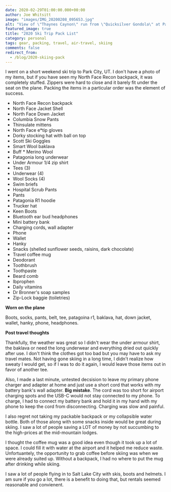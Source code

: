 ```yaml
---
date: 2020-02-29T01:00:00.000+00:00
author: Joe Whitsitt
image: "images/IMG_20200208_095653.jpg"
alt: "View of \"Thaynes Caynon\" run from \"Quicksilver Gondola\" at Park City, Utah"
featured_image: true
title: "2020 Ski Trip Pack List"
category: personal
tags: gear, packing, travel, air-travel, skiing
comments: false
redirect_from:
  - /blog/2020-skiing-pack
---
```

I went on a short weekend ski trip to Park City, UT. I don't have a photo of my items, but if you have seen my North Face Recon backpack, it was completely stuffed. Zippers were hard to close and it barely fit under the seat on the plane. Packing the items in a particular order was the element of success.

* North Face Recon backpack
* North Face Jacket Shell
* North Face Down Jacket
* Columbia Snow Pants
* Thinsulate mittens
* North Face e*tip gloves
* Dorky stocking hat with ball on top
* Scott Ski Goggles
* Smart Wool baklava
* Buff * Merino Wool
* Patagonia long underwear
* Under Armour 1/4 zip shirt
* Tees (3)
* Underwear (4)
* Wool Socks (4)
* Swim briefs
* Hospital Scrub Pants
* Pants
* Patagonia R1 hoodie
* Trucker hat
* Keen Boots
* Bluetooth ear bud headphones
* Mini battery bank
* Charging cords, wall adapter
* Phone
* Wallet
* Hanky
* Snacks (shelled sunflower seeds, raisins, dark chocolate)
* Travel coffee mug
* Deodorant
* Toothbrush
* Toothpaste
* Beard comb
* Ibprophen
* Daily vitamins
* Dr Bronner's soap samples
* Zip-Lock baggie (toiletries)

**Worn on the plane**

Boots, socks, pants, belt, tee, patagoina r1, baklava, hat, down jacket, wallet, hanky, phone, headphones.

**Post travel thoughts**

Thankfully, the weather was great so I didn't wear the under armour shirt, the baklava or need the long underwear and everything dried out quickly after use. I don't think the clothes got too bad but you may have to ask my travel mates. Not having gone skiing in a long time, I didn't realize how sweaty I would get, so if I was to do it again, I would leave those items out in favor of another tee.

Also, I made a last minute, untested decsision to leave my primary phone charger and adapter at home and just use a short cord that works with my battery bank's wall adapter. **Big mistake**. The cord was too short for airport charging spots and the USB-C would not stay connected to my phone. To charge, I had to connect my battery bank and hold it in my hand with my phone to keep the cord from disconnecting. Charging was slow and painful.

I also regret not taking my packable backpack or my collapsible water bottle. Both of those along with some snacks inside would be great during skiing. I saw a lot of people saving a LOT of money by not succumbing to the high-prices at the mid-mountain lodges.

I thought the coffee mug was a good idea even though it took up a lot of space. I could fill it with water at the airport and it helped me reduce waste. Unfortuantely, the opportunity to grab coffee before skiing was when we were already suited up. Without a backpack, I had no where to put the mug after drinking while skiing. 

I saw a lot of people flying in to Salt Lake City with skis, boots and helmets. I am sure if you go a lot, there is a benefit to doing that, but rentals seemed reasonable and convienent.
